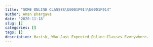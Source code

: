 ```yaml
---
title: "SOME ONLINE CLASSES\U0001F914\U0001F914"
author: Aman Bhargava
date: '2020-11-18'
slug: []
categories: []
tags: []
description: Harish, Who Just Expected Online Classes Everywhere.
---
```



